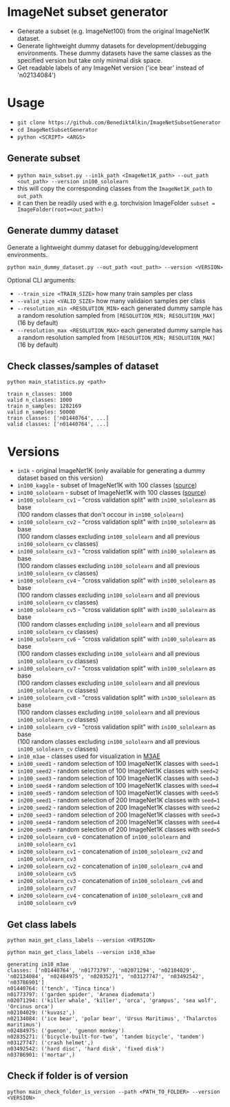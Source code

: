 # ImageNet subset generator

- Generate a subset (e.g. ImageNet100) from the original ImageNet1K dataset.
- Generate lightweight dummy datasets for development/debugging environments. 
  These dummy datasets have the same classes as the specified version but take only minimal disk space.
- Get readable labels of any ImageNet version ('ice bear' instead of 'n02134084')

# Usage
- `git clone https://github.com/BenediktAlkin/ImageNetSubsetGenerator`
- `cd ImageNetSubsetGenerator`
- `python <SCRIPT> <ARGS>`

## Generate subset

- `python main_subset.py --in1k_path <ImageNet1K_path> --out_path <out_path> --version in100_sololearn`
- this will copy the corresponding classes from the `ImageNet1K_path` to `out_path`
- it can then be readily used with e.g. torchvision ImageFolder `subset = ImageFolder(root=<out_path>)`

## Generate dummy dataset

Generate a lightweight dummy dataset for debugging/development environments.

`python main_dummy_dataset.py --out_path <out_path> --version <VERSION>`

Optional CLI arguments:
- `--train_size <TRAIN_SIZE>` how many train samples per class
- `--valid_size <VALID_SIZE>` how many validaion samples per class
- `--resolution_min <RESOLUTION_MIN>` each generated dummy sample has a random resolution sampled from `[RESOLUTION_MIN; RESOLUTION_MAX]` (16 by default)
- `--resolution_max <RESOLUTION_MAX>` each generated dummy sample has a random resolution sampled from `[RESOLUTION_MIN; RESOLUTION_MAX]` (16 by default)

## Check classes/samples of dataset

`python main_statistics.py <path>`
```
train n_classes: 1000
valid n_classes: 1000
train n_samples: 1282169
valid n_samples: 50000
train classes: ['n01440764', ...]
valid classes: ['n01440764', ...]
```


# Versions

- `in1k` - original ImageNet1K (only available for generating a dummy dataset based on this version)
- `in100_kaggle` - subset of ImageNet1K with 100
  classes ([source](https://www.kaggle.com/datasets/ambityga/imagenet100))
- `in100_sololearn` - subset of ImageNet1K with 100
  classes ([source](https://github.com/vturrisi/solo-learn/issues/137))
- `in100_sololearn_cv1` - "cross validation split" with `in100_sololearn` as base <br/>
   (100 random classes that don't occour in `in100_sololearn`)
- `in100_sololearn_cv2` - "cross validation split" with `in100_sololearn` as base <br/> 
  (100 random classes excluding `in100_sololearn` and all previous `in100_sololearn_cv` classes)
- `in100_sololearn_cv3` - "cross validation split" with `in100_sololearn` as base <br/>
  (100 random classes excluding `in100_sololearn` and all previous `in100_sololearn_cv` classes)
- `in100_sololearn_cv4` - "cross validation split" with `in100_sololearn` as base <br/>
  (100 random classes excluding `in100_sololearn` and all previous `in100_sololearn_cv` classes)
- `in100_sololearn_cv5` - "cross validation split" with `in100_sololearn` as base <br/> 
  (100 random classes excluding `in100_sololearn` and all previous `in100_sololearn_cv` classes)
- `in100_sololearn_cv6` - "cross validation split" with `in100_sololearn` as base <br/>
  (100 random classes excluding `in100_sololearn` and all previous `in100_sololearn_cv` classes)
- `in100_sololearn_cv7` - "cross validation split" with `in100_sololearn` as base <br/> 
  (100 random classes excluding `in100_sololearn` and all previous `in100_sololearn_cv` classes)
- `in100_sololearn_cv8` - "cross validation split" with `in100_sololearn` as base <br/>
  (100 random classes excluding `in100_sololearn` and all previous `in100_sololearn_cv` classes)
- `in100_sololearn_cv9` - "cross validation split" with `in100_sololearn` as base <br/>
  (100 random classes excluding `in100_sololearn` and all previous `in100_sololearn_cv` classes)
- `in10_m3ae` - classes used for visualization in [M3AE](https://arxiv.org/abs/2205.14204)
- `in100_seed1` - random selection of 100 ImageNet1K classes with `seed=1`
- `in100_seed2` - random selection of 100 ImageNet1K classes with `seed=2`
- `in100_seed3` - random selection of 100 ImageNet1K classes with `seed=3`
- `in100_seed4` - random selection of 100 ImageNet1K classes with `seed=4`
- `in100_seed5` - random selection of 100 ImageNet1K classes with `seed=5`
- `in200_seed1` - random selection of 200 ImageNet1K classes with `seed=1`
- `in200_seed2` - random selection of 200 ImageNet1K classes with `seed=2`
- `in200_seed3` - random selection of 200 ImageNet1K classes with `seed=3`
- `in200_seed4` - random selection of 200 ImageNet1K classes with `seed=4`
- `in200_seed5` - random selection of 200 ImageNet1K classes with `seed=5`
- `in200_sololearn_cv0` - concatenation of `in100_sololearn` and `in100_sololearn_cv1`
- `in200_sololearn_cv1` - concatenation of `in100_sololearn_cv2` and `in100_sololearn_cv3`
- `in200_sololearn_cv2` - concatenation of `in100_sololearn_cv4` and `in100_sololearn_cv5`
- `in200_sololearn_cv3` - concatenation of `in100_sololearn_cv6` and `in100_sololearn_cv7`
- `in200_sololearn_cv4` - concatenation of `in100_sololearn_cv8` and `in100_sololearn_cv9`


## Get class labels
`python main_get_class_labels --version <VERSION>`

`python main_get_class_labels --version in10_m3ae`
```
generating in10_m3ae
classes: ['n01440764', 'n01773797', 'n02071294', 'n02104029', 'n02134084', 'n02484975', 'n02835271', 'n03127747', 'n03492542', 'n03786901']
n01440764: ('tench', 'Tinca tinca')
n01773797: ('garden spider', 'Aranea diademata')
n02071294: ('killer whale', 'killer', 'orca', 'grampus', 'sea wolf', 'Orcinus orca')
n02104029: ('kuvasz',)
n02134084: ('ice bear', 'polar bear', 'Ursus Maritimus', 'Thalarctos maritimus')
n02484975: ('guenon', 'guenon monkey')
n02835271: ('bicycle-built-for-two', 'tandem bicycle', 'tandem')
n03127747: ('crash helmet',)
n03492542: ('hard disc', 'hard disk', 'fixed disk')
n03786901: ('mortar',)
```

## Check if folder is of version
`python main_check_folder_is_version --path <PATH_TO_FOLDER> --version <VERSION>`